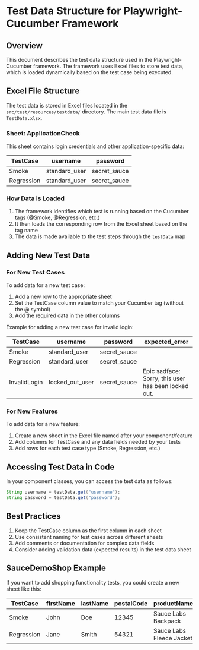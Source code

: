 # Test Data Structure for Playwright-Cucumber Framework

## Overview

This document describes the test data structure used in the Playwright-Cucumber framework. The framework uses Excel files to store test data, which is loaded dynamically based on the test case being executed.

## Excel File Structure

The test data is stored in Excel files located in the `src/test/resources/testdata/` directory. The main test data file is `TestData.xlsx`.

### Sheet: ApplicationCheck

This sheet contains login credentials and other application-specific data:

| TestCase    | username       | password       |
|-------------|----------------|----------------|
| Smoke       | standard_user  | secret_sauce   |
| Regression  | standard_user  | secret_sauce   |

### How Data is Loaded

1. The framework identifies which test is running based on the Cucumber tags (@Smoke, @Regression, etc.)
2. It then loads the corresponding row from the Excel sheet based on the tag name
3. The data is made available to the test steps through the `testData` map

## Adding New Test Data

### For New Test Cases

To add data for a new test case:

1. Add a new row to the appropriate sheet
2. Set the TestCase column value to match your Cucumber tag (without the @ symbol)
3. Add the required data in the other columns

Example for adding a new test case for invalid login:

| TestCase     | username        | password       | expected_error                                       |
|--------------|-----------------|----------------|------------------------------------------------------|
| Smoke        | standard_user   | secret_sauce   |                                                      |
| Regression   | standard_user   | secret_sauce   |                                                      |
| InvalidLogin | locked_out_user | secret_sauce   | Epic sadface: Sorry, this user has been locked out.  |

### For New Features

To add data for a new feature:

1. Create a new sheet in the Excel file named after your component/feature
2. Add columns for TestCase and any data fields needed by your tests
3. Add rows for each test case type (Smoke, Regression, etc.)

## Accessing Test Data in Code

In your component classes, you can access the test data as follows:

```java
String username = testData.get("username");
String password = testData.get("password");
```

## Best Practices

1. Keep the TestCase column as the first column in each sheet
2. Use consistent naming for test cases across different sheets
3. Add comments or documentation for complex data fields
4. Consider adding validation data (expected results) in the test data sheet

## SauceDemoShop Example

If you want to add shopping functionality tests, you could create a new sheet like this:

| TestCase    | firstName | lastName | postalCode | productName            |
|-------------|-----------|----------|------------|------------------------|
| Smoke       | John      | Doe      | 12345      | Sauce Labs Backpack    |
| Regression  | Jane      | Smith    | 54321      | Sauce Labs Fleece Jacket |
